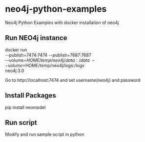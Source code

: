 # neo4j-python-examples
Neo4j Python Examples with docker installation of neo4j

## Run NEO4j instance
docker run \
    --publish=7474:7474 --publish=7687:7687 \
    --volume=$HOME/temp/neo4j/data:/data \
    --volume=$HOME/temp/neo4j/logs:/logs \
    neo4j:3.0

Go to http://localhost:7474 and set username(neo4j) and password

## Install Packages
pip install neomodel

## Run script
Modify and run sample script in python


